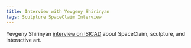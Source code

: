 ```yaml
---
title: Interview with Yevgeny Shirinyan
tags: Sculpture SpaceClaim Interview
---
```


Yevgeny Shirinyan [interview on ISICAD](https://isicad.ru/ru/articles.php?article_num=15360) about SpaceClaim, sculpture, and interactive art.  



